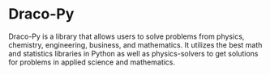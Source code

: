 # Draco-Py
Draco-Py is a library that allows users to solve problems from physics, chemistry, engineering, business, and mathematics. It utilizes the best math and statistics libraries in Python as well as physics-solvers to get solutions for problems in applied science and mathematics.
